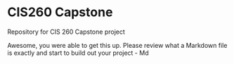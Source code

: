 # CIS260 Capstone

Repository for CIS 260 Capstone project

Awesome, you were able to get this up. Please review what a Markdown file is exactly and start to build out your project - Md 
